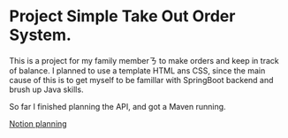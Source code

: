 # Project Simple Take Out Order System.
This is a project for my family memberㄋ to make orders and keep in track of balance.
I planned to use a template HTML ans CSS, since the main cause of this is to get myself to be famillar with SpringBoot backend and brush up Java skills.

So far I finished planning the API, and got a Maven running.


[Notion planning](https://slash-ballcap-a0b.notion.site/4b653c265df14322af773ff5254bcda4)
